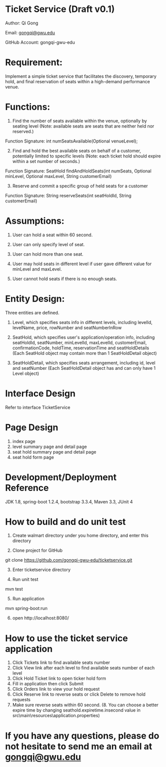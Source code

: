 # Ticket Service (Draft v0.1)
  Author: Qi Gong
  
  Email: gongqi@gwu.edu
  
  GitHub Account: gongqi-gwu-edu

# Requirement: 
  Implement a simple ticket service that facilitates the discovery, temporary hold, and final reservation of seats within a high-demand performance venue.
 
# Functions: 
  1. Find the number of seats available within the venue, optionally by seating level (Note: available seats are seats that are neither held nor reserved.)
  
  Function Signature: int numSeatsAvailable(Optional<Integer> venueLevel);
 
  2. Find and hold the best available seats on behalf of a customer, potentially limited to specific levels (Note: each ticket hold should expire within a set number of seconds.)
  
  Function Signature: SeatHold findAndHoldSeats(int numSeats, Optional<Integer> minLevel, Optional<Integer> maxLevel, String customerEmail)
 
  3. Reserve and commit a specific group of held seats for a customer
  
  Function Signature: String reserveSeats(int seatHoldId, String customerEmail)
 
# Assumptions:
  1. User can hold a seat within 60 second.
  
  2. User can only specify level of seat.
  
  3. User can hold more than one seat.
  
  4. User may hold seats in different level if user gave different value for minLevel and maxLevel.
  
  5. User cannot hold seats if there is no enough seats.
  
# Entity Design:
  Three entities are defined.
  1. Level, which specifies seats info in different levels, including levelId, levelName, price, rowNumber and seatNumberInRow
  
  2. SeatHold, which specifies user's application/operation info, including seatHoldId, seatNumber, minLevelId, maxLevelId, customerEmail, confirmationCode, holdTime, reservationTime and seatHoldDetails (Each SeatHold object may contain more than 1 SeatHoldDetail object)
  
  3. SeatHoldDetail, which specifies seats arrangement, including id, level and seatNumber (Each SeatHoldDetail object has and can only have 1 Level object)
 
# Interface Design
  Refer to interface TicketService
  
# Page Design
  1. index page
  2. level summary page and detail page
  3. seat hold summary page and detail page
  4. seat hold form page
  
# Development/Deployment Reference
  JDK 1.8, spring-boot 1.2.4, bootstrap 3.3.4, Maven 3.3, JUnit 4
  
# How to build and do unit test
  1. Create walmart directory under you home directory, and enter this directory

  2. Clone project for GitHub
  
  git clone https://github.com/gongqi-gwu-edu/ticketservice.git

  3. Enter ticketservice directory
  
  4. Run unit test
  
  mvn test
  
  5. Run application
  
  mvn spring-boot:run
  
  6. open http://localhost:8080/
  
# How to use the ticket service application
  1. Click Tickets link to find available seats number
  2. Click View link after each level to find available seats number of each level
  3. Click Hold Ticket link to open ticker hold form
  4. Fill in application then click Submit
  5. Click Orders link to view your hold request
  6. Click Reserve link to reverse seats or click Delete to remove hold requests
  7. Make sure reverse seats within 60 second.
  (8. You can choose a better expire time by changing seathold.expiretime.insecond value in src\main\resources\application.properties)

# If you have any questions, please do not hesitate to send me an email at gongqi@gwu.edu
